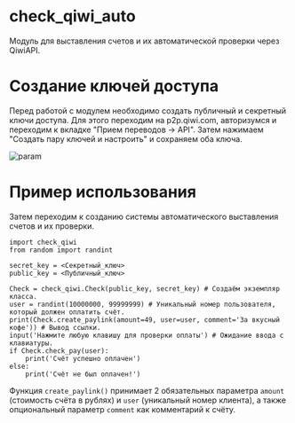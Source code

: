 # check_qiwi_auto
Модуль для выставления счетов и их автоматической проверки через QiwiAPI.
# Создание ключей доступа
Перед работой с модулем необходимо создать публичный и секретный ключи доступа.
Для этого переходим на p2p.qiwi.com, авторизумся и переходим к вкладке "Прием переводов -> API".
Затем нажимаем "Создать пару ключей и настроить" и сохраняем оба ключа.

![param](https://sun9-43.userapi.com/impg/LfY6qRfXaqG4D4jHg28WfIkuBhlVgCoy1N-TaQ/esWtXgZktLU.jpg?size=582x482&quality=96&sign=cbecbb4ea26c627d39ab9e0fa4afdbef&type=album)

# Пример использования
Затем переходим к созданию системы автоматического выставления счетов и их проверки.
```
import check_qiwi
from random import randint

secret_key = <Секретный_ключ>
public_key = <Публичный_ключ>

Check = check_qiwi.Check(public_key, secret_key) # Создаём экземпляр класса.
user = randint(10000000, 99999999) # Уникальный номер пользователя, который должен оплатить счёт.
print(Check.create_paylink(amount=49, user=user, comment='За вкусный кофе')) # Вывод ссылки.
input('Нажмите любую клавишу для проверки оплаты') # Ожидание ввода с клавиатуры.
if Check.check_pay(user):
    print('Счёт успешно оплачен')
else:
    print('Счёт не был оплачен!')
```
Функция ```create_paylink()``` принимает 2 обязательных параметра ```amount``` (стоимость счёта в рублях) и ```user``` (уникальный номер клиента), а также опциональный параметр ```comment``` как комментарий к счёту.
